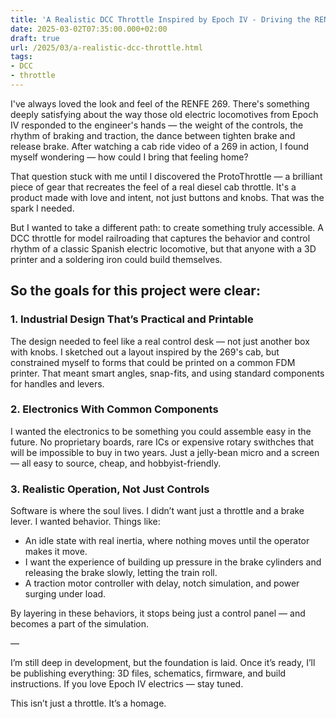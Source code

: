 ```yaml
---
title: 'A Realistic DCC Throttle Inspired by Epoch IV - Driving the RENFE 269 at Home.'
date: 2025-03-02T07:35:00.000+02:00
draft: true
url: /2025/03/a-realistic-dcc-throttle.html
tags: 
- DCC
- throttle
---
```


I've always loved the look and feel of the RENFE 269. There's something deeply satisfying about the way those old electric locomotives from Epoch IV responded to the engineer's hands — the weight of the controls, the rhythm of braking and traction, the dance between tighten brake and release brake. After watching a cab ride video of a 269 in action, I found myself wondering — how could I bring that feeling home?

That question stuck with me until I discovered the ProtoThrottle — a brilliant piece of gear that recreates the feel of a real diesel cab throttle. It's a product made with love and intent, not just buttons and knobs. That was the spark I needed.

But I wanted to take a different path: to create something truly accessible. A DCC throttle for model railroading that captures the behavior and control rhythm of a classic Spanish electric locomotive, but that anyone with a 3D printer and a soldering iron could build themselves.

## So the goals for this project were clear:

### 1. Industrial Design That’s Practical and Printable  
The design needed to feel like a real control desk — not just another box with knobs. I sketched out a layout inspired by the 269's cab, but constrained myself to forms that could be printed on a common FDM printer. That meant smart angles, snap-fits, and using standard components for handles and levers.

### 2. Electronics With Common Components  
I wanted the electronics to be something you could assemble easy in the future. No proprietary boards, rare ICs or expensive rotary swithches that will be impossible to buy in two years. Just a jelly-bean micro and a screen — all easy to source, cheap, and hobbyist-friendly. 

### 3. Realistic Operation, Not Just Controls  
Software is where the soul lives. I didn’t want just a throttle and a brake lever. I wanted behavior. Things like:

- An idle state with real inertia, where nothing moves until the operator makes it move.
- I want the experience of building up pressure in the brake cylinders and releasing the brake slowly, letting the train roll.
- A traction motor controller with delay, notch simulation, and power surging under load.

By layering in these behaviors, it stops being just a control panel — and becomes a part of the simulation.

—

I’m still deep in development, but the foundation is laid. Once it’s ready, I’ll be publishing everything: 3D files, schematics, firmware, and build instructions. If you love Epoch IV electrics — stay tuned.

This isn’t just a throttle. It’s a homage.